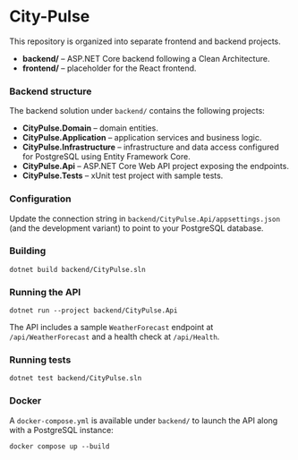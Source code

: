 # City-Pulse

This repository is organized into separate frontend and backend projects.

- **backend/** – ASP.NET Core backend following a Clean Architecture.
- **frontend/** – placeholder for the React frontend.

### Backend structure
The backend solution under `backend/` contains the following projects:

- **CityPulse.Domain** – domain entities.
- **CityPulse.Application** – application services and business logic.
- **CityPulse.Infrastructure** – infrastructure and data access configured for PostgreSQL using Entity Framework Core.
- **CityPulse.Api** – ASP.NET Core Web API project exposing the endpoints.
- **CityPulse.Tests** – xUnit test project with sample tests.

### Configuration
Update the connection string in `backend/CityPulse.Api/appsettings.json` (and the development variant) to point to your PostgreSQL database.

### Building
```
dotnet build backend/CityPulse.sln
```

### Running the API
```
dotnet run --project backend/CityPulse.Api
```

The API includes a sample `WeatherForecast` endpoint at `/api/WeatherForecast` and a health check at `/api/Health`.

### Running tests
```
dotnet test backend/CityPulse.sln
```

### Docker
A `docker-compose.yml` is available under `backend/` to launch the API along with a PostgreSQL instance:
```
docker compose up --build
```
